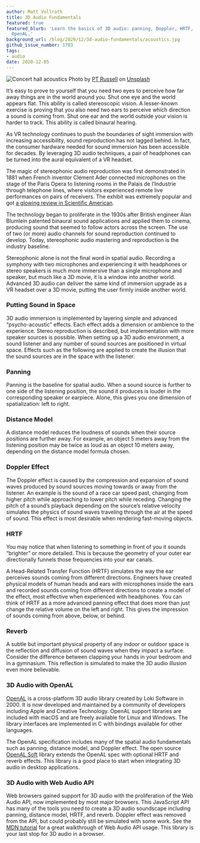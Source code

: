 ```yaml
---
author: Matt Vollrath
title: 3D Audio Fundamentals
featured: true
featured_blurb: 'Learn the basics of 3D audio: panning, Doppler, HRTF, Reverb, and
  OpenAL.'
background_url: /blog/2020/12/3d-audio-fundamentals/acoustics.jpg
github_issue_number: 1703
tags:
- audio
date: 2020-12-05
---
```


![Concert hall acoustics](/blog/2020/12/3d-audio-fundamentals/acoustics.jpg)
Photo by [PT Russell](https://unsplash.com/@pt_photos?utm_source=unsplash&amp;utm_medium=referral&amp;utm_content=creditCopyText) on [Unsplash](https://unsplash.com/?utm_source=unsplash&amp;utm_medium=referral&amp;utm_content=creditCopyText)</span>

It’s easy to prove to yourself that you need two eyes to perceive how far away things are in the world around you. Shut one eye and the world appears flat. This ability is called stereoscopic vision. A lesser-known exercise is proving that you also need two ears to perceive which direction a sound is coming from. Shut one ear and the world outside your vision is harder to track. This ability is called binaural hearing.

As VR technology continues to push the boundaries of sight immersion with increasing accessibility, sound reproduction has not lagged behind. In fact, the consumer hardware needed for sound immersion has been accessible for decades. By leveraging 3D audio techniques, a pair of headphones can be turned into the aural equivalent of a VR headset.

The magic of stereophonic audio reproduction was first demonstrated in 1881 when French inventor Clément Ader connected microphones on the stage of the Paris Opera to listening rooms in the Palais de l’Industrie through telephone lines, where visitors experienced remote live performances on pairs of receivers. The exhibit was extremely popular and got [a glowing review in Scientific American](https://babel.hathitrust.org/cgi/pt?id=mdp.39015024538491;view=1up;seq=428).

The technology began to proliferate in the 1930s after British engineer Alan Blumlein patented binaural sound applications and applied them to cinema, producing sound that seemed to follow actors across the screen. The use of two (or more) audio channels for sound reproduction continued to develop. Today, stereophonic audio mastering and reproduction is the industry baseline.

Stereophonic alone is not the final word in spatial audio. Recording a symphony with two microphones and experiencing it with headphones or stereo speakers is much more immersive than a single microphone and speaker, but much like a 3D movie, it is a window into another world. Advanced 3D audio can deliver the same kind of immersion upgrade as a VR headset over a 3D movie, putting the user firmly inside another world.

### Putting Sound in Space

3D audio immersion is implemented by layering simple and advanced “psycho-acoustic” effects. Each effect adds a dimension or ambience to the experience. Stereo reproduction is described, but implementation with more speaker sources is possible. When setting up a 3D audio environment, a sound listener and any number of sound sources are positioned in virtual space. Effects such as the following are applied to create the illusion that the sound sources are in the space with the listener.

### Panning

Panning is the baseline for spatial audio. When a sound source is further to one side of the listening position, the sound it produces is louder in the corresponding speaker or earpiece. Alone, this gives you one dimension of spatialization: left to right.

### Distance Model

A distance model reduces the loudness of sounds when their source positions are further away. For example, an object 5 meters away from the listening position may be twice as loud as an object 10 meters away, depending on the distance model formula chosen.

### Doppler Effect

The Doppler effect is caused by the compression and expansion of sound waves produced by sound sources moving towards or away from the listener. An example is the sound of a race car speed past, changing from higher pitch while approaching to lower pitch while receding. Changing the pitch of a sound’s playback depending on the source’s relative velocity simulates the physics of sound waves traveling through the air at the speed of sound. This effect is most desirable when rendering fast-moving objects.

### HRTF

You may notice that when listening to something in front of you it sounds “brighter” or more detailed. This is because the geometry of your outer ear directionally funnels those frequencies into your ear canals.

A Head-Related Transfer Function (HRTF) simulates the way the ear perceives sounds coming from different directions. Engineers have created physical models of human heads and ears with microphones inside the ears and recorded sounds coming from different directions to create a model of the effect, most effective when experienced with headphones. You can think of HRTF as a more advanced panning effect that does more than just change the relative volume on the left and right. This gives the impression of sounds coming from above, below, or behind.

### Reverb

A subtle but important physical property of any indoor or outdoor space is the reflection and diffusion of sound waves when they impact a surface. Consider the difference between clapping your hands in your bedroom and in a gymnasium. This reflection is simulated to make the 3D audio illusion even more believable.

### 3D Audio with OpenAL

[OpenAL](https://www.openal.org/) is a cross-platform 3D audio library created by Loki Software in 2000. It is now developed and maintained by a community of developers including Apple and Creative Technology. OpenAL support libraries are included with macOS and are freely available for Linux and Windows. The library interfaces are implemented in C with bindings available for other languages.

The OpenAL specification includes many of the spatial audio fundamentals such as panning, distance model, and Doppler effect. The open source [OpenAL Soft](https://openal-soft.org/) library extends the OpenAL spec with optional HRTF and reverb effects. This library is a good place to start when integrating 3D audio in desktop applications.

### 3D Audio with Web Audio API

Web browsers gained support for 3D audio with the proliferation of the Web Audio API, now implemented by most major browsers. This JavaScript API has many of the tools you need to create a 3D audio soundscape including panning, distance model, HRTF, and reverb. Doppler effect was removed from the API, but could probably still be simulated with some work. See the [MDN tutorial](https://developer.mozilla.org/en-US/docs/Web/API/Web_Audio_API/Web_audio_spatialization_basics) for a great walkthrough of Web Audio API usage. This library is your last stop for 3D audio in a browser.
